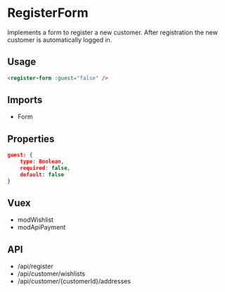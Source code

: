 # RegisterForm

Implements a form to register a new customer. After registration the new customer is automatically logged in. 

## Usage
```html
<register-form :guest="false" />
```

## Imports
- Form

## Properties
``` json
guest: {
    type: Boolean,
    required: false,
    default: false
}
```

## Vuex
- modWishlist
- modApiPayment

## API
- /api/register
- /api/customer/wishlists
- /api/customer/{customerId}/addresses
